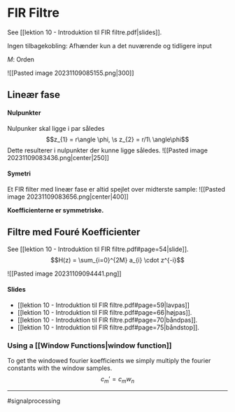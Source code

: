 # FIR Filtre
See [[lektion 10 - Introduktion til FIR filtre.pdf|slides]].

Ingen tilbagekobling: Afhænder kun a det nuværende og tidligere input

$M$: Orden

![[Pasted image 20231109085155.png|300]]
## Lineær fase

#### Nulpunkter

Nulpunker skal ligge i par således
$$z_{1} = r\angle \phi, \s z_{2} = r/1\ \angle\phi$$
Dette resulterer i nulpunkter der kunne ligge således.
![[Pasted image 20231109083436.png|center|250]]

#### Symetri
Et FIR filter med lineær fase er altid spejlet over midterste sample:
![[Pasted image 20231109083656.png|center|400]]

**Koefficienterne er symmetriske.**

## Filtre med Fouré Koefficienter
See [[lektion 10 - Introduktion til FIR filtre.pdf#page=54|slide]].
$$H(z) = \sum_{i=0}^{2M} a_{i} \cdot z^{-i}$$

![[Pasted image 20231109094441.png]]
#### Slides
- [[lektion 10 - Introduktion til FIR filtre.pdf#page=59|lavpas]]
- [[lektion 10 - Introduktion til FIR filtre.pdf#page=66|højpas]].
- [[lektion 10 - Introduktion til FIR filtre.pdf#page=70|båndpas]].
- [[lektion 10 - Introduktion til FIR filtre.pdf#page=75|båndstop]].

### Using a [[Window Functions|window function]]
To get the windowed fourier koefficients we simply multiply the fourier constants with the window samples.
$$c_{m}' = c_{m}w_{n}$$

---
#signalprocessing
